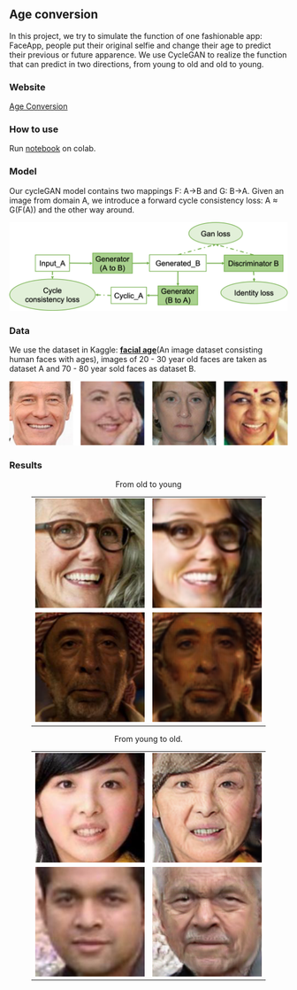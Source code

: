 ##  Age conversion
In this project, we try to simulate the function of one fashionable app: FaceApp, people put their original selfie and change their age to predict their previous or future apparence. We use  CycleGAN to realize the function that can predict in two directions, from young to old and old to young.

### Website
[Age Conversion](https://jingc123.github.io/Age-Conversion/)
### How to use
Run [notebook](model.ipynb) on colab.

### Model
Our cycleGAN model contains two mappings F: A->B and G: B->A. Given an image from domain A, we introduce a forward cycle consistency loss: A ≈ G(F(A)) and the other way around.

<div align=center><img src="https://github.com/JingC123/Age-Conversion/blob/main/imgs/cycle_gan.png/" width="600px" /></div>

### Data
We use the dataset in Kaggle: [**facial age**](https://www.kaggle.com/frabbisw/facial-age)(An image dataset consisting human faces with ages), images of 20 - 30 year old faces are taken as dataset A and 70 - 80 year sold faces as dataset B.

<div align=center><img src="https://github.com/JingC123/Age-Conversion/blob/main/imgs/dataset.png/" width="600px" /></div>
  
### Results

<div align=center>
 <p align = center> From old to young </p>
<figure class="half">
  <table>
    <tr>
      <td align=center>
        <img style="width:200px;" src="https://github.com/JingC123/Age-Conversion/blob/main/imgs/o2y_1o.png/" >
      </td>
      <td align=center>
        <img style="width:200px;" src="https://github.com/JingC123/Age-Conversion/blob/main/imgs/o2y_1y.png/">
      </td>
    </tr>
        <tr>
      <td align=center>
        <img style="width:200px;" src="https://github.com/JingC123/Age-Conversion/blob/main/imgs/o2y_2o.png/" >
      </td>
      <td align=center>
        <img style="width:200px;" src="https://github.com/JingC123/Age-Conversion/blob/main/imgs/o2y_2y.png/">
      </td>
    </tr>
  </table>
</figure>
</div>

<div align=center>
  <p align = center> From young to old. </p>
<figure class="half">
  <table >
    <tr>
      <td align=center>
        <img style="width:200px;" src="https://github.com/JingC123/Age-Conversion/blob/main/imgs/y2o_1y.png/" >
      </td>
      <td align=center>
        <img style="width:200px;" src="https://github.com/JingC123/Age-Conversion/blob/main/imgs/y2o_1o.png/">
      </td>
    </tr>
        <tr>
      <td align=center>
        <img style="width:200px;" src="https://github.com/JingC123/Age-Conversion/blob/main/imgs/y2o_2y.png/" >
      </td>
      <td align=center>
        <img style="width:200px;" src="https://github.com/JingC123/Age-Conversion/blob/main/imgs/y2o_2o.png/">
      </td>
    </tr>
  </table>
</figure>
</div>




